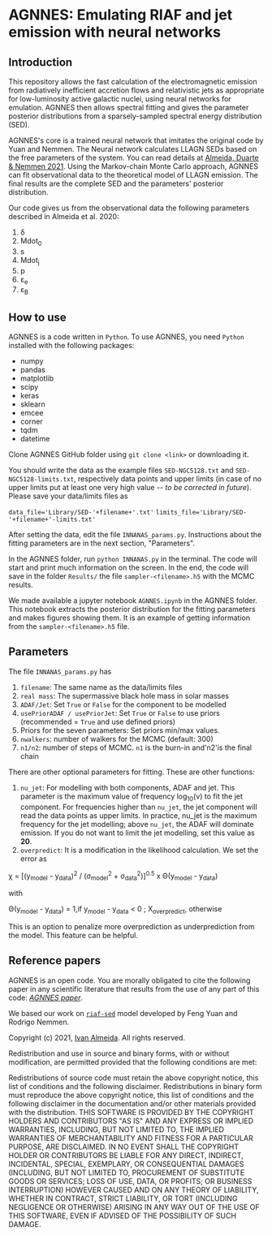 AGNNES: Emulating RIAF and jet emission with neural networks
=============================================


## Introduction

This repository allows the fast calculation of the electromagnetic emission from radiatively inefficient accretion flows and relativistic jets as appropriate for low-luminosity active galactic nuclei, using neural networks for emulation. AGNNES then allows spectral fitting and gives the parameter posterior distributions from a sparsely-sampled spectral energy distribution (SED).

AGNNES's core is a trained neural network that imitates the original code by Yuan and Nemmen. The Neural network calculates LLAGN SEDs based on the free parameters of the system. You can read details at [Almeida, Duarte & Nemmen 2021](https://doi.org/10.1093/mnras/stab3353). Using the Markov-chain Monte Carlo approach, AGNNES can fit observational data to the theoretical model of LLAGN emission. The final results are the complete SED and the parameters' posterior distribution.

Our code gives us from the observational data the following parameters described in Almeida et al. 2020:

1. &delta;
2. Mdot<sub>0</sub>
3. s
4. Mdot<sub>j</sub>
5. p
6. &epsilon;<sub>e</sub>
7. &epsilon;<sub>B</sub>

## How to use

AGNNES is a code written in `Python`. To use AGNNES, you need `Python` installed with the following packages:

* numpy
* pandas
* matplotlib
* scipy
* keras
* sklearn
* emcee
* corner
* tqdm
* datetime

Clone AGNNES GitHub folder using `git clone <link>` or downloading it.

You should write the data as the example files `SED-NGC5128.txt` and `SED-NGC5128-limits.txt`, respectively data points and upper limits (in case of no upper limits put at least one very high value -- <i>to be corrected in future</i>). Please save your data/limits files as 

`data_file='Library/SED-'+filename+'.txt'`
`limits_file='Library/SED-'+filename+'-limits.txt'`

After setting the data, edit the file `INNANAS_params.py`. Instructions about the fitting parameters are in the next section, "Parameters".

In the AGNNES folder, run `python INNANAS.py` in the terminal. The code will start and print much information on the screen. In the end, the code will save in the folder `Results/` the file `sampler-<filename>.h5` with the MCMC results.

We made available a jupyter notebook `AGNNES.ipynb` in the AGNNES folder. This notebook extracts the posterior distribution for the fitting parameters and makes figures showing them. It is an example of getting information from the `sampler-<filename>.h5` file.

## Parameters 

The file `INNANAS_params.py` has 

1. `filename`: The same name as the data/limits files
2. `real mass`: The supermassive black hole mass in solar masses
3. `ADAF/Jet`: Set `True` or `False` for the component to be modelled
4. `usePriorADAF / usePriorJet`: Set `True` or `False` to use priors (recommended =  `True` and use defined priors)
5. Priors for the seven parameters: Set priors min/max values.
6. `nwalkers`: number of walkers for the MCMC (default: 300)
7. `n1/n2`: number of steps of MCMC. `n1` is the burn-in and'n2'is the final chain

There are other optional parameters for fitting. These are other functions:

1. `nu_jet`: For modelling with both components, ADAF and jet. This parameter is the maximum value of frequency log<sub>10</sub>(&nu;) to fit the jet component. For frequencies higher than `nu_jet`, the jet component will read the data points as upper limits. In practice, nu_jet is the maximum frequency for the jet modelling; above `nu_jet`, the ADAF will dominate emission. If you do not want to limit the jet modelling, set this value as <b>20</b>. 
2. `overpredict`: It is a modification in the likelihood calculation. We set the error as

&chi; = [(y<sub>model</sub> - y<sub>data</sub>)<sup>2</sup> / (&sigma;<sub>model</sub><sup>2</sup> + &sigma;<sub>data</sub><sup>2</sup>)]<sup>0.5</sup> x &Theta;(y<sub>model</sub> - y<sub>data</sub>)

with

&Theta;(y<sub>model</sub> - y<sub>data</sub>) = 1,if  y<sub>model</sub> - y<sub>data</sub> < 0 ; X<sub>overpredict</sub>, otherwise

This is an option to penalize more overprediction as underprediction from the model. This feature can be helpful.

## Reference papers

AGNNES is an open code. You are morally obligated to cite the following paper in any scientific literature that results from the use of any part of this code: [*AGNNES paper*](https://doi.org/10.1093/mnras/stab3353).

We based our work on [`riaf-sed`](https://github.com/rsnemmen/riaf-sed) model developed by Feng Yuan and Rodrigo Nemmen. 



Copyright (c) 2021, [Ivan Almeida](https://ivancalmeida.wordpress.com). All rights reserved.

Redistribution and use in source and binary forms, with or without modification, are permitted provided that the following conditions are met:

Redistributions of source code must retain the above copyright notice, this list of conditions and the following disclaimer. Redistributions in binary form must reproduce the above copyright notice, this list of conditions and the following disclaimer in the documentation and/or other materials provided with the distribution. THIS SOFTWARE IS PROVIDED BY THE COPYRIGHT HOLDERS AND CONTRIBUTORS "AS IS" AND ANY EXPRESS OR IMPLIED WARRANTIES, INCLUDING, BUT NOT LIMITED TO, THE IMPLIED WARRANTIES OF MERCHANTABILITY AND FITNESS FOR A PARTICULAR PURPOSE, ARE DISCLAIMED. IN NO EVENT SHALL THE COPYRIGHT HOLDER OR CONTRIBUTORS BE LIABLE FOR ANY DIRECT, INDIRECT, INCIDENTAL, SPECIAL, EXEMPLARY, OR CONSEQUENTIAL DAMAGES (INCLUDING, BUT NOT LIMITED TO, PROCUREMENT OF SUBSTITUTE GOODS OR SERVICES; LOSS OF USE, DATA, OR PROFITS; OR BUSINESS INTERRUPTION) HOWEVER CAUSED AND ON ANY THEORY OF LIABILITY, WHETHER IN CONTRACT, STRICT LIABILITY, OR TORT (INCLUDING NEGLIGENCE OR OTHERWISE) ARISING IN ANY WAY OUT OF THE USE OF THIS SOFTWARE, EVEN IF ADVISED OF THE POSSIBILITY OF SUCH DAMAGE.

